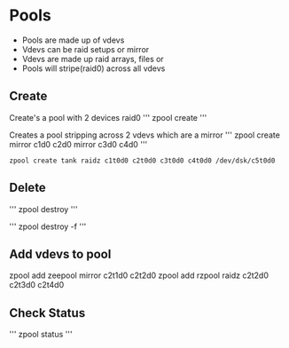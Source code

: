 # Pools
- Pools are made up of vdevs
- Vdevs can be raid setups or mirror
- Vdevs are made up raid arrays, files or
- Pools will stripe(raid0) across all vdevs

## Create
Create's a pool with 2 devices raid0
'''
zpool create <poolname> <dev1> <dev2>
'''

Creates a pool stripping across 2 vdevs which are a mirror
'''
zpool create <poolname> mirror c1d0 c2d0 mirror c3d0 c4d0
'''

```
zpool create tank raidz c1t0d0 c2t0d0 c3t0d0 c4t0d0 /dev/dsk/c5t0d0
```

## Delete
'''
zpool destroy <poolname>
'''

'''
zpool destroy -f <poolname>
'''


## Add vdevs to pool
zpool add zeepool mirror c2t1d0 c2t2d0
zpool add rzpool raidz c2t2d0 c2t3d0 c2t4d0

## Check Status

'''
zpool status <poolname>
'''